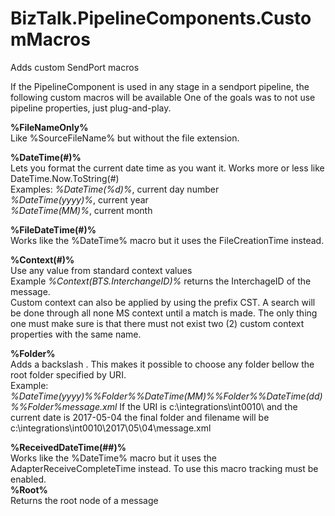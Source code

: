 # BizTalk.PipelineComponents.CustomMacros
Adds custom SendPort macros<br/>

If the PipelineComponent is used in any stage in a sendport pipeline, the following custom macros will be available
One of the goals was to not use pipeline properties, just plug-and-play.<br/>

**%FileNameOnly%**<br/>    Like %SourceFileName% but without the file extension.<br/>

**%DateTime(#)%**<br/>    Lets you format the current date time as you want it. Works more or less like DateTime.Now.ToString(#)<br/>
                  Examples: _%DateTime(%d)%_, current day number<br/>
                            _%DateTime(yyyy)%_, current year<br/>
                            _%DateTime(MM)%_, current month<br/>
			    
**%FileDateTime(#)%**<br/> Works like the %DateTime% macro but it uses the FileCreationTime instead.<br/>

**%Context(#)%**<br/>     Use any value from standard context values<br/>
                  Example _%Context(BTS.InterchangeID)%_ returns the InterchageID of the message.<br/>
				  Custom context can also be applied by using the prefix CST. A search will be done through all none MS context until
				  a match is made. The only thing one must make sure is that there must not exist two (2) custom context properties with the same name.<br/>
				  
**%Folder%**<br/>          Adds a backslash \. This makes it possible to choose any folder bellow the root folder specified by URI.<br/>
                  Example: _%DateTime(yyyy)%%Folder%%DateTime(MM)%%Folder%%DateTime(dd)%%Folder%message.xml_
                           If the URI is c:\integrations\int0010\ and the current date is 2017-05-04 the final folder
                           and filename will be c:\integrations\int0010\2017\05\04\message.xml<br/>
			   
**%ReceivedDateTime(##)%**<br/> Works like the %DateTime% macro but it uses the AdapterReceiveCompleteTime instead. 
				To use this macro tracking must be enabled.<br/> 
**%Root%**<br/> Returns the root node of a message<br/> 
